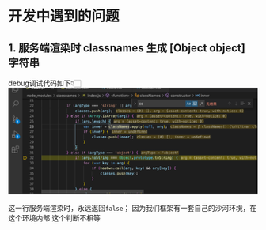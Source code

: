 # 开发中遇到的问题
## 1. 服务端渲染时 classnames 生成 [Object object] 字符串

debug调试代码如下👇🏻
![debug](../static/imgs/210408.png)

这一行服务端渲染时，永远返回`false`；
因为我们框架有一套自己的沙河环境，在这个环境内部 这个判断不相等